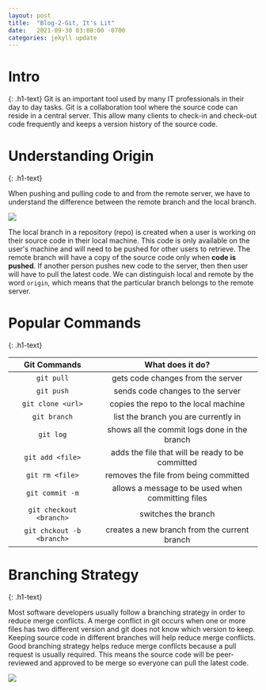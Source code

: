 ```yaml
---
layout: post
title:  "Blog-2-Git, It's Lit"
date:   2021-09-30 03:08:00 -0700
categories: jekyll update
---
```

<link rel="stylesheet" href="/assets/css/style.css">

<h1>Intro</h1>
{: .h1-text}
Git is an important tool used by many IT professionals in their day to day tasks. Git is a collaboration tool where the source code can reside in a central server. This allow many clients to check-in and check-out code frequently and keeps a version history of the source code.

<h1>Understanding Origin</h1>
{: .h1-text}

When pushing and pulling code to and from the remote server, we have to understand the difference between the remote branch and the local branch.

<img src="https://static.javatpoint.com/tutorial/git/images/git-push.png">

The local branch in a repository (repo) is created when a user is working on their source code in their local machine. This code is only available on the user's machine and will need to be pushed for other users to retrieve. The remote branch will have a copy of the source code only when <strong>code is pushed</strong>. If another person pushes new code to the server, then then user will have to pull the latest code. We can distinguish local and remote by the word `origin`, which means that the particular branch belongs to the remote server.

<h1>Popular Commands</h1>
{: .h1-text}

Git Commands| What does it do?                                  |
:------------------:| :----------------------------------------:|
`git pull`          |  gets code changes from the server        |
`git push`          |  sends code changes to the server         |
`git clone <url>`   |  copies the repo to the local machine     |
`git branch`        |  list the branch you are currently in    |
`git log`           |  shows all the commit logs done in the branch     |
`git add <file>`   |  adds the file that will be ready to be committed     |
`git rm <file>`   |  removes the file from being committed     |
`git commit -m` | allows a message to be used when committing files |
`git checkout <branch>`| switches the branch |
`git chckout -b <branch>` | creates a new branch from the current branch |


<h1>Branching Strategy</h1>
{: .h1-text}

Most software developers usually follow a branching strategy in order to reduce merge conflicts. A merge conflict in git occurs when one or more files has two different version and git does not know which version to keep. Keeping source code in different branches will help reduce merge conflicts. Good branching strategy helps reduce merge conflicts because a pull request is usually required. This means the source code will be peer-reviewed and approved to be merge so everyone can pull the latest code.

<img src="https://community.kde.org/images.community/thumb/2/23/Kde-git-workflow.svg/800px-Kde-git-workflow.svg.png">
